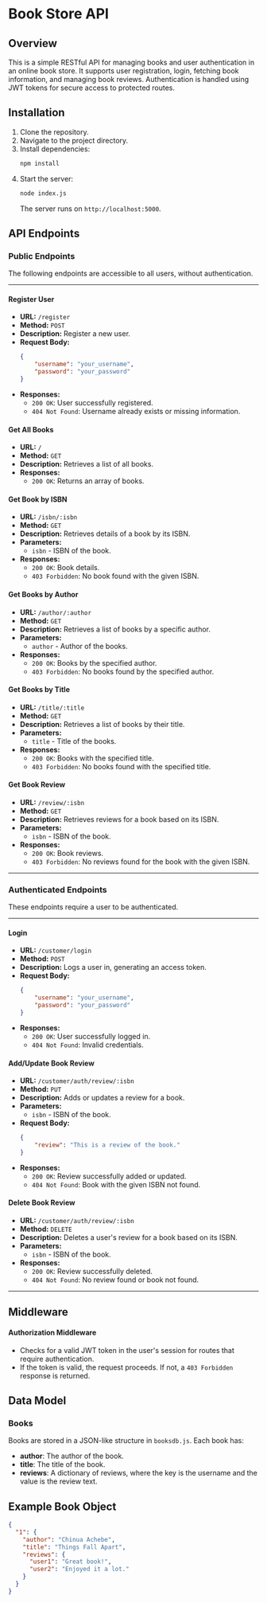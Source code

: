 # Book Store API

## Overview
This is a simple RESTful API for managing books and user authentication in an online book store. It supports user registration, login, fetching book information, and managing book reviews. Authentication is handled using JWT tokens for secure access to protected routes.

## Installation
1. Clone the repository.
2. Navigate to the project directory.
3. Install dependencies:
    ```bash
    npm install
    ```
4. Start the server:
    ```bash
    node index.js
    ```
   The server runs on `http://localhost:5000`.

## API Endpoints

### Public Endpoints
The following endpoints are accessible to all users, without authentication.

---

#### **Register User**
- **URL:** `/register`
- **Method:** `POST`
- **Description:** Register a new user.
- **Request Body:**
    ```json
    {
        "username": "your_username",
        "password": "your_password"
    }
    ```
- **Responses:**
  - `200 OK`: User successfully registered.
  - `404 Not Found`: Username already exists or missing information.
  
#### **Get All Books**
- **URL:** `/`
- **Method:** `GET`
- **Description:** Retrieves a list of all books.
- **Responses:**
  - `200 OK`: Returns an array of books.

#### **Get Book by ISBN**
- **URL:** `/isbn/:isbn`
- **Method:** `GET`
- **Description:** Retrieves details of a book by its ISBN.
- **Parameters:**
  - `isbn` - ISBN of the book.
- **Responses:**
  - `200 OK`: Book details.
  - `403 Forbidden`: No book found with the given ISBN.

#### **Get Books by Author**
- **URL:** `/author/:author`
- **Method:** `GET`
- **Description:** Retrieves a list of books by a specific author.
- **Parameters:**
  - `author` - Author of the books.
- **Responses:**
  - `200 OK`: Books by the specified author.
  - `403 Forbidden`: No books found by the specified author.

#### **Get Books by Title**
- **URL:** `/title/:title`
- **Method:** `GET`
- **Description:** Retrieves a list of books by their title.
- **Parameters:**
  - `title` - Title of the books.
- **Responses:**
  - `200 OK`: Books with the specified title.
  - `403 Forbidden`: No books found with the specified title.

#### **Get Book Review**
- **URL:** `/review/:isbn`
- **Method:** `GET`
- **Description:** Retrieves reviews for a book based on its ISBN.
- **Parameters:**
  - `isbn` - ISBN of the book.
- **Responses:**
  - `200 OK`: Book reviews.
  - `403 Forbidden`: No reviews found for the book with the given ISBN.

---

### Authenticated Endpoints
These endpoints require a user to be authenticated.

---

#### **Login**
- **URL:** `/customer/login`
- **Method:** `POST`
- **Description:** Logs a user in, generating an access token.
- **Request Body:**
    ```json
    {
        "username": "your_username",
        "password": "your_password"
    }
    ```
- **Responses:**
  - `200 OK`: User successfully logged in.
  - `404 Not Found`: Invalid credentials.

#### **Add/Update Book Review**
- **URL:** `/customer/auth/review/:isbn`
- **Method:** `PUT`
- **Description:** Adds or updates a review for a book.
- **Parameters:**
  - `isbn` - ISBN of the book.
- **Request Body:**
    ```json
    {
        "review": "This is a review of the book."
    }
    ```
- **Responses:**
  - `200 OK`: Review successfully added or updated.
  - `404 Not Found`: Book with the given ISBN not found.

#### **Delete Book Review**
- **URL:** `/customer/auth/review/:isbn`
- **Method:** `DELETE`
- **Description:** Deletes a user's review for a book based on its ISBN.
- **Parameters:**
  - `isbn` - ISBN of the book.
- **Responses:**
  - `200 OK`: Review successfully deleted.
  - `404 Not Found`: No review found or book not found.

---

## Middleware

#### **Authorization Middleware**
- Checks for a valid JWT token in the user's session for routes that require authentication.
- If the token is valid, the request proceeds. If not, a `403 Forbidden` response is returned.

## Data Model

### Books
Books are stored in a JSON-like structure in `booksdb.js`. Each book has:
- **author**: The author of the book.
- **title**: The title of the book.
- **reviews**: A dictionary of reviews, where the key is the username and the value is the review text.

## Example Book Object
```json
{
  "1": {
    "author": "Chinua Achebe",
    "title": "Things Fall Apart",
    "reviews": {
      "user1": "Great book!",
      "user2": "Enjoyed it a lot."
    }
  }
}
